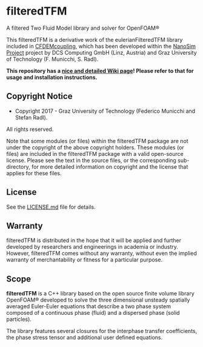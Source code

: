 filteredTFM
==
A filtered Two Fluid Model library and solver for OpenFOAM®

This filteredTFM is a derivative work of the eulerianFilteredTFM library included in [CFDEMcoupling](https://www.cfdem.com/cfdemcoupling), which has been developed within the 
[NanoSim Project](http://sintef.no/NanoSim) project by DCS Computing GmbH (Linz, Austria) and 
Graz University of Technology (F. Municchi, S. Radl).

__This repository has a [nice and detailed Wiki page](https://github.com/fmuni/filteredTFM/wiki)! Please refer to that for usage and installation instructions.__

Copyright Notice
------------------

- Copyright 2017 - Graz University of Technology (Federico Municchi and Stefan Radl).

All rights reserved.

Note that some modules (or files) within the filteredTFM package are not under the copyright of the above copyright holders. These modules (or files) are included in the filteredTFM package with a valid open-source license. Please see the text in the source files, or the corresponding sub-directory, for more detailed information on copyright and the license that applies for these files.

License
-----------------
See the [LICENSE.md](LICENSE.md) file for details.

Warranty
-----------------
filteredTFM is distributed in the hope that it will be applied and further developed by researchers and engineerings in academia or industry. However, filteredTFM comes without any warranty, without even the implied warranty of merchantability or fitness for a particular purpose. 


Scope
---------------------------------------
__filteredTFM__ is a C++ library based on the open source finite
 volume library OpenFOAM® developed to solve the three dimensional unsteady spatially averaged Euler-Euler equations that describe a two phase system composed of
 a continuous phase (fluid) and a dispersed phase (solid particles).

The library features several closures for the interphase transfer coefficients, the
phase stress tensor and additional user defined equations.

